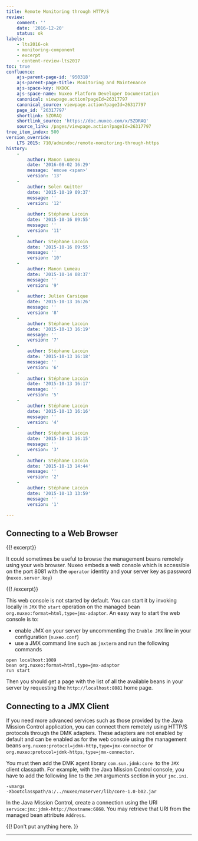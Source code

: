 ```yaml
---
title: Remote Monitoring through HTTP/S
review:
    comment: ''
    date: '2016-12-20'
    status: ok
labels:
    - lts2016-ok
    - monitoring-component
    - excerpt
    - content-review-lts2017
toc: true
confluence:
    ajs-parent-page-id: '950318'
    ajs-parent-page-title: Monitoring and Maintenance
    ajs-space-key: NXDOC
    ajs-space-name: Nuxeo Platform Developer Documentation
    canonical: viewpage.action?pageId=26317797
    canonical_source: viewpage.action?pageId=26317797
    page_id: '26317797'
    shortlink: 5ZORAQ
    shortlink_source: 'https://doc.nuxeo.com/x/5ZORAQ'
    source_link: /pages/viewpage.action?pageId=26317797
tree_item_index: 500
version_override:
    LTS 2015: 710/admindoc/remote-monitoring-through-https
history:
    - 
        author: Manon Lumeau
        date: '2016-08-02 16:29'
        message: 'emove <span>'
        version: '13'
    - 
        author: Solen Guitter
        date: '2015-10-19 09:37'
        message: ''
        version: '12'
    - 
        author: Stéphane Lacoin
        date: '2015-10-16 09:55'
        message: ''
        version: '11'
    - 
        author: Stéphane Lacoin
        date: '2015-10-16 09:55'
        message: ''
        version: '10'
    - 
        author: Manon Lumeau
        date: '2015-10-14 08:37'
        message: ''
        version: '9'
    - 
        author: Julien Carsique
        date: '2015-10-13 16:26'
        message: ''
        version: '8'
    - 
        author: Stéphane Lacoin
        date: '2015-10-13 16:19'
        message: ''
        version: '7'
    - 
        author: Stéphane Lacoin
        date: '2015-10-13 16:18'
        message: ''
        version: '6'
    - 
        author: Stéphane Lacoin
        date: '2015-10-13 16:17'
        message: ''
        version: '5'
    - 
        author: Stéphane Lacoin
        date: '2015-10-13 16:16'
        message: ''
        version: '4'
    - 
        author: Stéphane Lacoin
        date: '2015-10-13 16:15'
        message: ''
        version: '3'
    - 
        author: Stéphane Lacoin
        date: '2015-10-13 14:44'
        message: ''
        version: '2'
    - 
        author: Stéphane Lacoin
        date: '2015-10-13 13:59'
        message: ''
        version: '1'

---
```

## Connecting to a Web Browser

{{! excerpt}}

It could sometimes be useful to browse the management beans remotely using your web browser. Nuxeo embeds a web console which is accessible on the port 8081 with the&nbsp;`operator` identity and your server key as password (`nuxeo.server.key`)

{{! /excerpt}}

This web console is not started by default.
You can start it by invoking locally in&nbsp;`JMX` the&nbsp;`start` operation on the managed bean `org.nuxeo:format=html,type=jmx-adaptor`.
An easy way to start the web console is to:

*   enable JMX on your server by uncommenting the&nbsp;`Enable JMX` line in your configuration (`nuxeo.conf`)
*   use a JMX command line such as&nbsp;`jmxterm` and run the following commands

```text
open localhost:1089
bean org.nuxeo:format=html,type=jmx-adaptor
run start
```

Then you should get a page with the list of all the available beans in your server by requesting the&nbsp;`http://localhost:8081` home page.

## Connecting to a JMX Client

If you need more advanced services such as those provided by the Java Mission Control application, you can connect them remotely using HTTP/S protocols through the DMK adapters. These adapters are not enabled by default and can be enabled as for the web console using the management beans `org.nuxeo:protocol=jdmk-http,type=jmx-connector` or `org.nuxeo:protocol=jdmk-https,type=jmx-connector`.

You must then add the DMK agent library `com.sun.jdmk:core`&nbsp; to the `JMX` client classpath. For example, with the&nbsp;Java Mission Control console, you have to add the following line to the&nbsp;`JVM` arguments section in your&nbsp;`jmc.ini`.

```text
-vmargs
-Xbootclasspath/a:/../nuxeo/nxserver/lib/core-1.0-b02.jar
```

In the Java Mission Control, create a connection using the URI `service:jmx:jdmk-http://hostname:6868`. You may retrieve that URI from the managed bean attribute `Address`.

{{! Don't put anything here. }}

* * *
